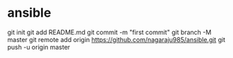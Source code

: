 # ansible
git init
git add README.md
git commit -m "first commit"
git branch -M master
git remote add origin https://github.com/nagaraju985/ansible.git
git push -u origin master
